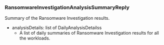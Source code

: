 ### RansomwareInvestigationAnalysisSummaryReply
Summary of the Ransomware Investigation results.

- analysisDetails: list of DailyAnalysisDetailss
  - A list of daily summaries of Ransomware Investigation results for all
the workloads.
